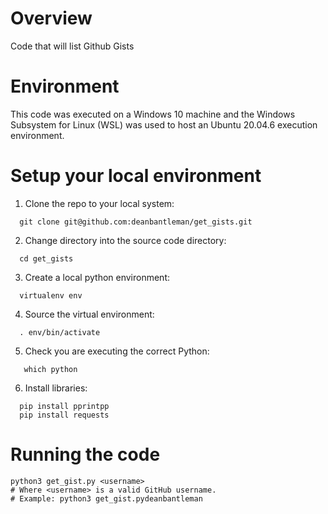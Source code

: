 # Overview
Code that will list Github Gists

# Environment
This code was executed on a Windows 10 machine and the Windows Subsystem for Linux (WSL) was used to host an Ubuntu 20.04.6 execution environment.

# Setup your local environment

1. Clone the repo to your local system:

```
  git clone git@github.com:deanbantleman/get_gists.git
```

2. Change directory into the source code directory:

```
  cd get_gists
```

3. Create a local python environment:

```
  virtualenv env
```

4. Source the virtual environment:

```
  . env/bin/activate
```

5. Check you are executing the correct Python:

```
   which python
```

6. Install libraries:

```
  pip install pprintpp
  pip install requests
```

# Running the code

```
python3 get_gist.py <username>
# Where <username> is a valid GitHub username.
# Example: python3 get_gist.pydeanbantleman
```
